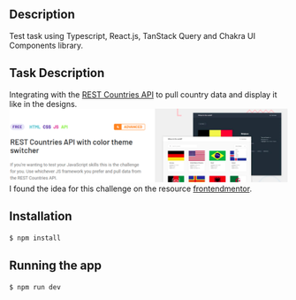 ## Description

Test task using Typescript, React.js, TanStack Query and Chakra UI Components library.

## Task Description

Integrating with the [REST Countries API](https://restcountries.com/) to pull country data and display it like in the designs.
![](desc.png)
I found the idea for this challenge on the resource [frontendmentor](https://www.frontendmentor.io/challenges/rest-countries-api-with-color-theme-switcher-5cacc469fec04111f7b848ca). 

## Installation

```bash
$ npm install
```
## Running the app

```bash
$ npm run dev
```
